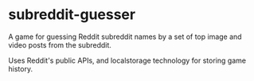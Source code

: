 # subreddit-guesser

A game for guessing Reddit subreddit names by a set of top image and video posts from the subreddit. 

Uses Reddit's public APIs, and localstorage technology for storing game history. 

